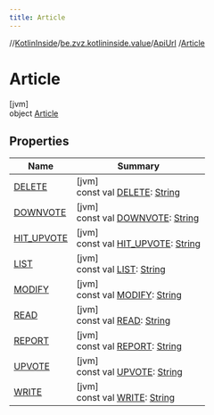 ```yaml
---
title: Article
---
```

//[KotlinInside](../../../../index.html)/[be.zvz.kotlininside.value](../../index.html)/[ApiUrl](../index.html)
/[Article](index.html)

# Article

[jvm]\
object [Article](index.html)

## Properties

| Name | Summary |
|---|---|
| [DELETE](-d-e-l-e-t-e.html) | [jvm]<br>const val [DELETE](-d-e-l-e-t-e.html): [String](https://kotlinlang.org/api/latest/jvm/stdlib/kotlin/-string/index.html) |
| [DOWNVOTE](-d-o-w-n-v-o-t-e.html) | [jvm]<br>const val [DOWNVOTE](-d-o-w-n-v-o-t-e.html): [String](https://kotlinlang.org/api/latest/jvm/stdlib/kotlin/-string/index.html) |
| [HIT_UPVOTE](-h-i-t_-u-p-v-o-t-e.html) | [jvm]<br>const val [HIT_UPVOTE](-h-i-t_-u-p-v-o-t-e.html): [String](https://kotlinlang.org/api/latest/jvm/stdlib/kotlin/-string/index.html) |
| [LIST](-l-i-s-t.html) | [jvm]<br>const val [LIST](-l-i-s-t.html): [String](https://kotlinlang.org/api/latest/jvm/stdlib/kotlin/-string/index.html) |
| [MODIFY](-m-o-d-i-f-y.html) | [jvm]<br>const val [MODIFY](-m-o-d-i-f-y.html): [String](https://kotlinlang.org/api/latest/jvm/stdlib/kotlin/-string/index.html) |
| [READ](-r-e-a-d.html) | [jvm]<br>const val [READ](-r-e-a-d.html): [String](https://kotlinlang.org/api/latest/jvm/stdlib/kotlin/-string/index.html) |
| [REPORT](-r-e-p-o-r-t.html) | [jvm]<br>const val [REPORT](-r-e-p-o-r-t.html): [String](https://kotlinlang.org/api/latest/jvm/stdlib/kotlin/-string/index.html) |
| [UPVOTE](-u-p-v-o-t-e.html) | [jvm]<br>const val [UPVOTE](-u-p-v-o-t-e.html): [String](https://kotlinlang.org/api/latest/jvm/stdlib/kotlin/-string/index.html) |
| [WRITE](-w-r-i-t-e.html) | [jvm]<br>const val [WRITE](-w-r-i-t-e.html): [String](https://kotlinlang.org/api/latest/jvm/stdlib/kotlin/-string/index.html) |

